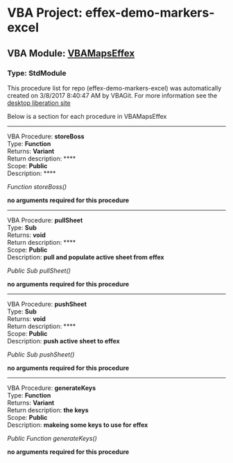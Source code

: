 # VBA Project: **effex-demo-markers-excel**
## VBA Module: **[VBAMapsEffex](/scripts/VBAMapsEffex.vba "source is here")**
### Type: StdModule  

This procedure list for repo (effex-demo-markers-excel) was automatically created on 3/8/2017 8:40:47 AM by VBAGit.
For more information see the [desktop liberation site](http://ramblings.mcpher.com/Home/excelquirks/drivesdk/gettinggithubready "desktop liberation")

Below is a section for each procedure in VBAMapsEffex

---
VBA Procedure: **storeBoss**  
Type: **Function**  
Returns: **Variant**  
Return description: ****  
Scope: **Public**  
Description: ****  

*Function storeBoss()*  

**no arguments required for this procedure**


---
VBA Procedure: **pullSheet**  
Type: **Sub**  
Returns: **void**  
Return description: ****  
Scope: **Public**  
Description: **pull and populate active sheet from effex**  

*Public Sub pullSheet()*  

**no arguments required for this procedure**


---
VBA Procedure: **pushSheet**  
Type: **Sub**  
Returns: **void**  
Return description: ****  
Scope: **Public**  
Description: **push active sheet to effex**  

*Public Sub pushSheet()*  

**no arguments required for this procedure**


---
VBA Procedure: **generateKeys**  
Type: **Function**  
Returns: **Variant**  
Return description: **the keys**  
Scope: **Public**  
Description: **makeing some keys to use for effex**  

*Public Function generateKeys()*  

**no arguments required for this procedure**
